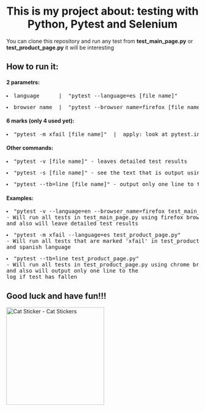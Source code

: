 <h1 align="center">This is my project about: testing with Python, Pytest and Selenium</h1>
<p>You can clone this repository and run any test from <strong>test_main_page.py</strong> or <strong>test_product_page.py</strong> it will be interesting</p>
<h2>How to run it:</h2>
<h4>2 parametrs:</h4>
<pre><li>language      |  "pytest --language=es [file_name]"           |   apply: "ru" (default); "en"; "fr"...</li></pre>
<pre><li>browser_name  |  "pytest --browser_name=firefox [file_name]"  |  apply: "chrome" (default); "firefox"</li></pre>
<h4>6 marks (only 4 used yet):</h4>
<pre><li>"pytest -m xfail [file_name]"  |  apply: look at pytest.ini file</li></pre>
<h4>Other commands:</h4>
<pre><li>"pytest -v [file_name]" - leaves detailed test results</li></pre>
<pre><li>"pytest -s [file_name]" - see the text that is output using print</li></pre> 
<pre><li>"pytest --tb=line [file_name]" - output only one line to the log of each failed test</li></pre>
<p></p>
<h4>Examples:</h4>
<pre><li>"pytest -v --language=en --browser_name=firefox test_main_page.py"
- Will run all tests in test_main_page.py using firefox browser and english language,
and also will leave detailed test results</li></pre>
<pre><li>"pytest -m xfail --language=es test_product_page.py"
- Will run all tests that are marked 'xfail' in test_product_page.py using chrome browser
and spanish language</li></pre>
<pre><li>"pytest --tb=line test_product_page.py"
- Will run all tests in test_product_page.py using chrome browser and english language,
and also will output only one line to the
log if test has fallen</li></pre>
<h2>Good luck and have fun!!!</h2>
<img src="https://media.tenor.com/Z73zwxJhLpsAAAAi/cat.gif" width="256" height="256" alt="Cat Sticker - Cat Stickers">
